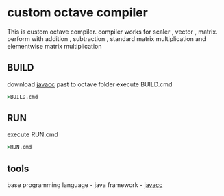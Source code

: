 # custom octave  compiler

This is custom octave compiler. compiler works for scaler , vector , matrix.  perform with
addition ,  subtraction , standard matrix multiplication and elementwise matrix multiplication 

## BUILD
download [javacc](https://codeload.github.com/javacc/javacc/zip/7.0.5)
past to octave folder
execute BUILD.cmd

```cmd
>BUILD.cmd
```

## RUN
execute RUN.cmd
```cmd
>RUN.cmd
```
## tools
base programming language - java
framework - [javacc](https://javacc.github.io/javacc/)
